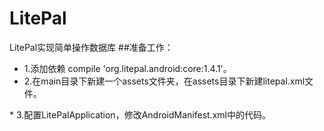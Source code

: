 # LitePal
LitePal实现简单操作数据库
##准备工作：
*   1.添加依赖 compile 'org.litepal.android:core:1.4.1'。
*   2.在main目录下新建一个assets文件夹，在assets目录下新建litepal.xml文件。
<?xml version="1.0" encoding="utf-8"?>
<litepal>
    <dbname value="BookStore"></dbname>
    <version value="2"></version>
   <list>
        <mapping class="com.example.litepal.javabean"></mapping>
        <mapping class="com.example.litepal.javabean"></mapping>
    </list>
</litepal>
*   3.配置LitePalApplication，修改AndroidManifest.xml中的代码。
<application
        android:name="org.litepal.LitePalApplication"
        ..../>
